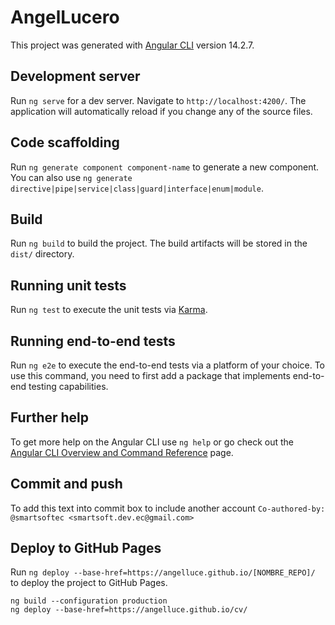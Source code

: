 # AngelLucero

This project was generated with [Angular CLI](https://github.com/angular/angular-cli) version 14.2.7.

## Development server

Run `ng serve` for a dev server. Navigate to `http://localhost:4200/`. The application will automatically reload if you change any of the source files.

## Code scaffolding

Run `ng generate component component-name` to generate a new component. You can also use `ng generate directive|pipe|service|class|guard|interface|enum|module`.

## Build

Run `ng build` to build the project. The build artifacts will be stored in the `dist/` directory.

## Running unit tests

Run `ng test` to execute the unit tests via [Karma](https://karma-runner.github.io).

## Running end-to-end tests

Run `ng e2e` to execute the end-to-end tests via a platform of your choice. To use this command, you need to first add a package that implements end-to-end testing capabilities.

## Further help

To get more help on the Angular CLI use `ng help` or go check out the [Angular CLI Overview and Command Reference](https://angular.io/cli) page.

## Commit and push

To add this text into commit box to include another account `Co-authored-by: @smartsoftec <smartsoft.dev.ec@gmail.com>` 

## Deploy to GitHub Pages

Run `ng deploy --base-href=https://angelluce.github.io/[NOMBRE_REPO]/`  to deploy the project to GitHub Pages.

```shell
ng build --configuration production
ng deploy --base-href=https://angelluce.github.io/cv/
```
